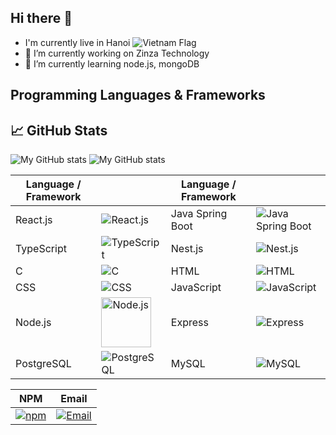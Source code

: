 ## Hi there 👋
- I'm currently live in Hanoi ![Vietnam Flag](https://upload.wikimedia.org/wikipedia/commons/thumb/2/21/Flag_of_Vietnam.svg/20px-Flag_of_Vietnam.svg.png)
- 🔭 I’m currently working on Zinza Technology
- 🌱 I’m currently learning node.js, mongoDB

## Programming Languages & Frameworks

## 📈 GitHub Stats

![My GitHub stats](https://github-readme-stats.vercel.app/api?username=trikhanhhk&show_icons=true&theme=radical)
![My GitHub stats](https://github-readme-stats.vercel.app/api?username=tasty-social&show_icons=true&theme=radical)

| Language / Framework |                                                                                 | Language / Framework |                                                                                      |
| -------------------- | ------------------------------------------------------------------------------- | -------------------- | ------------------------------------------------------------------------------------ |
| React.js             | ![React.js](https://img.icons8.com/ultraviolet/40/000000/react.png)             | Java Spring Boot     | ![Java Spring Boot](https://img.icons8.com/color/48/000000/java-coffee-cup-logo.png) |
| TypeScript           | ![TypeScript](https://img.icons8.com/color/48/000000/typescript.png)            | Nest.js              | ![Nest.js](https://img.icons8.com/color/48/000000/nestjs.png)                        |
| C                    | ![C](https://img.icons8.com/color/48/000000/c-programming.png)                  | HTML                 | ![HTML](https://img.icons8.com/color/48/000000/html-5.png)                           |
| CSS                  | ![CSS](https://img.icons8.com/color/48/000000/css3.png)                         | JavaScript           | ![JavaScript](https://img.icons8.com/color/48/000000/javascript.png)                 |
| Node.js              | <img src="https://nodejs.org/static/images/logo.svg" alt="Node.js" width="80"/> | Express              | ![Express](https://img.icons8.com/color/48/000000/express.png)                       |
| PostgreSQL           | ![PostgreSQL](https://img.icons8.com/color/48/000000/postgreesql.png)           | MySQL                | ![MySQL](https://img.icons8.com/ios-filled/50/000000/mysql-logo.png)                 |

|     NPM     |     Email   |
|-------------|-------------|
|[![npm](https://img.icons8.com/color/48/000000/npm.png)](https://www.npmjs.com/~khanhtk0038)|[![Email](https://img.icons8.com/ios-filled/50/000000/secured-letter.png)](trikhanhtk0038@gmail.com)|



